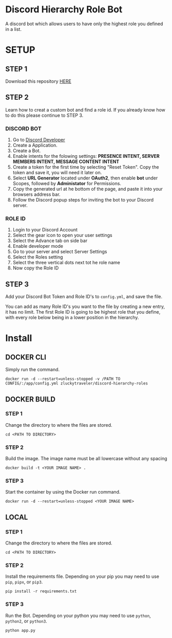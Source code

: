 # **Discord Hierarchy Role Bot**
A discord bot which allows users to have only the highest role you defined in a list.

# **SETUP**

## **STEP 1**

Download this repository [HERE](https://github.com/zluckytraveler/discord-hierarchy-roles/archive/refs/heads/main.zip) 

## **STEP 2**

Learn how to creat a custom bot and find a role id. If you already know how to do this please continue to STEP 3.

### **DISCORD BOT** 
1. Go to [Discord Developer](https://discord.com/developers)
2. Create a Application.
3. Create a Bot.
4. Enable intents for the folowing settings: **PRESENCE INTENT, SERVER MEMBERS INTENT, MESSAGE CONTENT INTENT**
5. Create a token for the first time by selecting "Reset Token". Copy the token and save it, you will need it later on.
6. Select **URL Generator** located under **OAuth2**, then enable **bot** under Scopes, followed by **Administator** for Permissions.
7. Copy the generated url at he bottom of the page, and paste it into your browsers address bar.
8. Follow the Discord popup steps for inviting the bot to your Discord server.

### **ROLE ID**
1. Login to your Discord Account
2. Select the gear icon to open your user settings
3. Select the Advance tab on side bar
4. Enable developer mode
5. Go to your server and select Server Settings
6. Select the Roles setting
7. Select the three vertical dots next tot he role name
8. Now copy the Role ID

## **STEP 3**

Add your Discord Bot Token and Role ID's to `config.yml`, and save the file.

You can add as many Role ID's you want to the file by creating a new entry, it has no limit. The first Role ID is going to be highest role that you define, with every role below being in a lower position in the hierarchy.


# **Install**

## **DOCKER CLI**

Simply run the command.

```docker run -d --restart=unless-stopped -v /PATH TO CONFIG/:/app/config.yml zluckytraveler/discord-hierarchy-roles```


## **DOCKER BUILD**

### STEP 1

Change the directory to where the files are stored.

```cd <PATH TO DIRECTORY>```

### STEP 2

Build the image. The image name must be all lowercase without any spacing

```docker build -t <YOUR IMAGE NAME> .```

### STEP 3

Start the container by using the Docker run command.

```docker run -d --restart=unless-stopped <YOUR IMAGE NAME>```

## **LOCAL**

### STEP 1

Change the directory to where the files are stored.

```cd <PATH TO DIRECTORY>```

### STEP 2

Install the requirements file. Depending on your pip you may need to use `pip`, `pipx`, or `pip3`.

```pip install -r requirements.txt```


### STEP 3

Run the Bot. Depending on your python you may need to use `python`, `python2`, or `python3`.

```python app.py```
